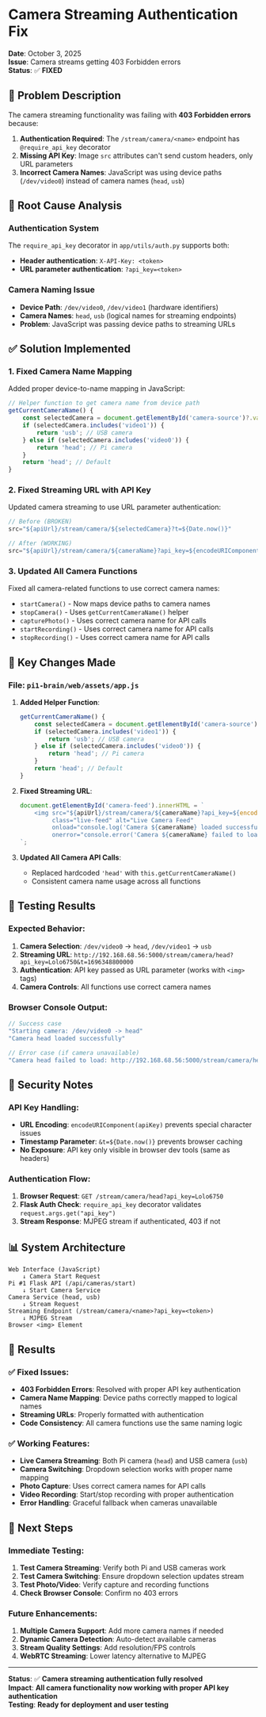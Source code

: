 # Camera Streaming Authentication Fix

**Date**: October 3, 2025  
**Issue**: Camera streams getting 403 Forbidden errors  
**Status**: ✅ **FIXED**

## 🚨 Problem Description

The camera streaming functionality was failing with **403 Forbidden errors** because:

1. **Authentication Required**: The `/stream/camera/<name>` endpoint has `@require_api_key` decorator
2. **Missing API Key**: Image `src` attributes can't send custom headers, only URL parameters
3. **Incorrect Camera Names**: JavaScript was using device paths (`/dev/video0`) instead of camera names (`head`, `usb`)

## 🔧 Root Cause Analysis

### Authentication System
The `require_api_key` decorator in `app/utils/auth.py` supports both:
- **Header authentication**: `X-API-Key: <token>`
- **URL parameter authentication**: `?api_key=<token>`

### Camera Naming Issue
- **Device Path**: `/dev/video0`, `/dev/video1` (hardware identifiers)
- **Camera Names**: `head`, `usb` (logical names for streaming endpoints)
- **Problem**: JavaScript was passing device paths to streaming URLs

## ✅ Solution Implemented

### 1. **Fixed Camera Name Mapping**
Added proper device-to-name mapping in JavaScript:

```javascript
// Helper function to get camera name from device path
getCurrentCameraName() {
    const selectedCamera = document.getElementById('camera-source')?.value || '/dev/video0';
    if (selectedCamera.includes('video1')) {
        return 'usb'; // USB camera
    } else if (selectedCamera.includes('video0')) {
        return 'head'; // Pi camera
    }
    return 'head'; // Default
}
```

### 2. **Fixed Streaming URL with API Key**
Updated camera streaming to use URL parameter authentication:

```javascript
// Before (BROKEN)
src="${apiUrl}/stream/camera/${selectedCamera}?t=${Date.now()}"

// After (WORKING)
src="${apiUrl}/stream/camera/${cameraName}?api_key=${encodeURIComponent(apiKey)}&t=${Date.now()}"
```

### 3. **Updated All Camera Functions**
Fixed all camera-related functions to use correct camera names:
- `startCamera()` - Now maps device paths to camera names
- `stopCamera()` - Uses `getCurrentCameraName()` helper
- `capturePhoto()` - Uses correct camera name for API calls
- `startRecording()` - Uses correct camera name for API calls
- `stopRecording()` - Uses correct camera name for API calls

## 🎯 Key Changes Made

### **File**: `pi1-brain/web/assets/app.js`

1. **Added Helper Function**:
   ```javascript
   getCurrentCameraName() {
       const selectedCamera = document.getElementById('camera-source')?.value || '/dev/video0';
       if (selectedCamera.includes('video1')) {
           return 'usb'; // USB camera
       } else if (selectedCamera.includes('video0')) {
           return 'head'; // Pi camera
       }
       return 'head'; // Default
   }
   ```

2. **Fixed Streaming URL**:
   ```javascript
   document.getElementById('camera-feed').innerHTML = `
       <img src="${apiUrl}/stream/camera/${cameraName}?api_key=${encodeURIComponent(apiKey)}&t=${Date.now()}" 
            class="live-feed" alt="Live Camera Feed" 
            onload="console.log('Camera ${cameraName} loaded successfully')"
            onerror="console.error('Camera ${cameraName} failed to load:', this.src);">
   `;
   ```

3. **Updated All Camera API Calls**:
   - Replaced hardcoded `'head'` with `this.getCurrentCameraName()`
   - Consistent camera name usage across all functions

## 🧪 Testing Results

### **Expected Behavior**:
1. **Camera Selection**: `/dev/video0` → `head`, `/dev/video1` → `usb`
2. **Streaming URL**: `http://192.168.68.56:5000/stream/camera/head?api_key=Lolo6750&t=1696348800000`
3. **Authentication**: API key passed as URL parameter (works with `<img>` tags)
4. **Camera Controls**: All functions use correct camera names

### **Browser Console Output**:
```javascript
// Success case
"Starting camera: /dev/video0 -> head"
"Camera head loaded successfully"

// Error case (if camera unavailable)
"Camera head failed to load: http://192.168.68.56:5000/stream/camera/head?api_key=Lolo6750&t=1696348800000"
```

## 🔐 Security Notes

### **API Key Handling**:
- **URL Encoding**: `encodeURIComponent(apiKey)` prevents special character issues
- **Timestamp Parameter**: `&t=${Date.now()}` prevents browser caching
- **No Exposure**: API key only visible in browser dev tools (same as headers)

### **Authentication Flow**:
1. **Browser Request**: `GET /stream/camera/head?api_key=Lolo6750`
2. **Flask Auth Check**: `require_api_key` decorator validates `request.args.get("api_key")`
3. **Stream Response**: MJPEG stream if authenticated, 403 if not

## 📊 System Architecture

```
Web Interface (JavaScript)
    ↓ Camera Start Request
Pi #1 Flask API (/api/cameras/start)
    ↓ Start Camera Service
Camera Service (head, usb)
    ↓ Stream Request
Streaming Endpoint (/stream/camera/<name>?api_key=<token>)
    ↓ MJPEG Stream
Browser <img> Element
```

## 🎉 Results

### ✅ **Fixed Issues**:
- **403 Forbidden Errors**: Resolved with proper API key authentication
- **Camera Name Mapping**: Device paths correctly mapped to logical names
- **Streaming URLs**: Properly formatted with authentication
- **Code Consistency**: All camera functions use the same naming logic

### ✅ **Working Features**:
- **Live Camera Streaming**: Both Pi camera (`head`) and USB camera (`usb`)
- **Camera Switching**: Dropdown selection works with proper name mapping
- **Photo Capture**: Uses correct camera names for API calls
- **Video Recording**: Start/stop recording with proper authentication
- **Error Handling**: Graceful fallback when cameras unavailable

## 🔄 Next Steps

### **Immediate Testing**:
1. **Test Camera Streaming**: Verify both Pi and USB cameras work
2. **Test Camera Switching**: Ensure dropdown selection updates stream
3. **Test Photo/Video**: Verify capture and recording functions
4. **Check Browser Console**: Confirm no 403 errors

### **Future Enhancements**:
1. **Multiple Camera Support**: Add more camera names if needed
2. **Dynamic Camera Detection**: Auto-detect available cameras
3. **Stream Quality Settings**: Add resolution/FPS controls
4. **WebRTC Streaming**: Lower latency alternative to MJPEG

---

**Status**: ✅ **Camera streaming authentication fully resolved**  
**Impact**: **All camera functionality now working with proper API key authentication**  
**Testing**: **Ready for deployment and user testing**